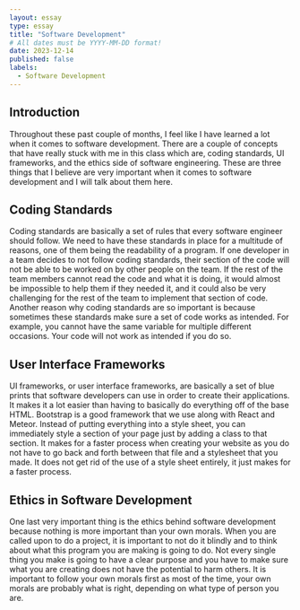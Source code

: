 ```yaml
---
layout: essay
type: essay
title: "Software Development"
# All dates must be YYYY-MM-DD format!
date: 2023-12-14
published: false
labels:
  - Software Development
---
```


## Introduction

Throughout these past couple of months, I feel like I have learned a lot when it comes to software development. There are a couple of concepts that have really stuck with me in this class which are, coding standards, UI frameworks, and the ethics side of software engineering. These are three things that I believe are very important when it comes to software development and I will talk about them here.

## Coding Standards

Coding standards are basically a set of rules that every software engineer should follow. We need to have these standards in place for a multitude of reasons, one of them being the readability of a program. If one developer in a team decides to not follow coding standards, their section of the code will not be able to be worked on by other people on the team. If the rest of the team members cannot read the code and what it is doing, it would almost be impossible to help them if they needed it, and it could also be very challenging for the rest of the team to implement that section of code. Another reason why coding standards are so important is because sometimes these standards make sure a set of code works as intended. For example, you cannot have the same variable for multiple different occasions. Your code will not work as intended if you do so. 

## User Interface Frameworks

UI frameworks, or user interface frameworks, are basically a set of blue prints that software developers can use in order to create their applications. It makes it a lot easier than having to basically do everything off of the base HTML. Bootstrap is a good framework that we use along with React and Meteor. Instead of putting everything into a style sheet, you can immediately style a section of your page just by adding a class to that section. It makes for a faster process when creating your website as you do not have to go back and forth between that file and a stylesheet that you made. It does not get rid of the use of a style sheet entirely, it just makes for a faster process.

## Ethics in Software Development

One last very important thing is the ethics behind software development because nothing is more important than your own morals. When you are called upon to do a project, it is important to not do it blindly and to think about what this program you are making is going to do. Not every single thing you make is going to have a clear purpose and you have to make sure what you are creating does not have the potential to harm others. It is important to follow your own morals first as most of the time, your own morals are probably what is right, depending on what type of person you are. 
